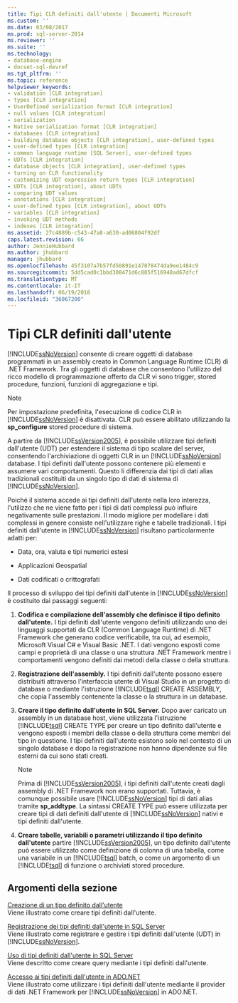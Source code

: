 ```yaml
---
title: Tipi CLR definiti dall'utente | Documenti Microsoft
ms.custom: ''
ms.date: 03/08/2017
ms.prod: sql-server-2014
ms.reviewer: ''
ms.suite: ''
ms.technology:
- database-engine
- docset-sql-devref
ms.tgt_pltfrm: ''
ms.topic: reference
helpviewer_keywords:
- validation [CLR integration]
- types [CLR integration]
- UserDefined serialization format [CLR integration]
- null values [CLR integration]
- serialization
- Native serialization format [CLR integration]
- databases [CLR integration]
- building database objects [CLR integration], user-defined types
- user-defined types [CLR integration]
- common language runtime [SQL Server], user-defined types
- UDTs [CLR integration]
- database objects [CLR integration], user-defined types
- turning on CLR functionality
- customizing UDT expression return types [CLR integration]
- UDTs [CLR integration], about UDTs
- comparing UDT values
- annotations [CLR integration]
- user-defined types [CLR integration], about UDTs
- variables [CLR integration]
- invoking UDT methods
- indexes [CLR integration]
ms.assetid: 27c4889b-c543-47a8-a630-ad06804f92df
caps.latest.revision: 66
author: JennieHubbard
ms.author: jhubbard
manager: jhubbard
ms.openlocfilehash: 45f3107a7b57fd50891e147878474da9ee1484c9
ms.sourcegitcommit: 5dd5cad0c1bbd308471d6c885f516948ad67dfcf
ms.translationtype: MT
ms.contentlocale: it-IT
ms.lasthandoff: 06/19/2018
ms.locfileid: "36067200"
---
```

# <a name="clr-user-defined-types"></a>Tipi CLR definiti dall'utente
  [!INCLUDE[ssNoVersion](../../includes/ssnoversion-md.md)] consente di creare oggetti di database programmati in un assembly creato in Common Language Runtime (CLR) di .NET Framework. Tra gli oggetti di database che consentono l'utilizzo del ricco modello di programmazione offerto da CLR vi sono trigger, stored procedure, funzioni, funzioni di aggregazione e tipi.  
  
> [!NOTE]  
>  Per impostazione predefinita, l'esecuzione di codice CLR in [!INCLUDE[ssNoVersion](../../includes/ssnoversion-md.md)] è disattivata. CLR può essere abilitato utilizzando la **sp_configure** stored procedure di sistema.  
  
 A partire da [!INCLUDE[ssVersion2005](../../includes/ssversion2005-md.md)], è possibile utilizzare tipi definiti dall'utente (UDT) per estendere il sistema di tipo scalare del server, consentendo l'archiviazione di oggetti CLR in un [!INCLUDE[ssNoVersion](../../includes/ssnoversion-md.md)] database. I tipi definiti dall'utente possono contenere più elementi e assumere vari comportamenti. Questo li differenzia dai tipi di dati alias tradizionali costituiti da un singolo tipo di dati di sistema di [!INCLUDE[ssNoVersion](../../includes/ssnoversion-md.md)].  
  
 Poiché il sistema accede ai tipi definiti dall'utente nella loro interezza, l'utilizzo che ne viene fatto per i tipi di dati complessi può influire negativamente sulle prestazioni. Il modo migliore per modellare i dati complessi in genere consiste nell'utilizzare righe e tabelle tradizionali. I tipi definiti dall'utente in [!INCLUDE[ssNoVersion](../../includes/ssnoversion-md.md)] risultano particolarmente adatti per:  
  
-   Data, ora, valuta e tipi numerici estesi  
  
-   Applicazioni Geospatial  
  
-   Dati codificati o crittografati  
  
 Il processo di sviluppo dei tipi definiti dall'utente in [!INCLUDE[ssNoVersion](../../includes/ssnoversion-md.md)] è costituito dai passaggi seguenti:  
  
1.  **Codifica e compilazione dell'assembly che definisce il tipo definito dall'utente.** I tipi definiti dall'utente vengono definiti utilizzando uno dei linguaggi supportati da CLR (Common Language Runtime) di .NET Framework che generano codice verificabile, tra cui, ad esempio, Microsoft Visual C# e Visual Basic .NET. I dati vengono esposti come campi e proprietà di una classe o una struttura .NET Framework mentre i comportamenti vengono definiti dai metodi della classe o della struttura.  
  
2.  **Registrazione dell'assembly.** I tipi definiti dall'utente possono essere distribuiti attraverso l'interfaccia utente di Visual Studio in un progetto di database o mediante l'istruzione [!INCLUDE[tsql](../../includes/tsql-md.md)] CREATE ASSEMBLY, che copia l'assembly contenente la classe o la struttura in un database.  
  
3.  **Creare il tipo definito dall'utente in SQL Server.** Dopo aver caricato un assembly in un database host, viene utilizzata l'istruzione [!INCLUDE[tsql](../../includes/tsql-md.md)] CREATE TYPE per creare un tipo definito dall'utente e vengono esposti i membri della classe o della struttura come membri del tipo in questione. I tipi definiti dall'utente esistono solo nel contesto di un singolo database e dopo la registrazione non hanno dipendenze sui file esterni da cui sono stati creati.  
  
    > [!NOTE]  
    >  Prima di [!INCLUDE[ssVersion2005](../../includes/ssversion2005-md.md)], i tipi definiti dall'utente creati dagli assembly di .NET Framework non erano supportati. Tuttavia, è comunque possibile usare [!INCLUDE[ssNoVersion](../../includes/ssnoversion-md.md)] tipi di dati alias tramite **sp_addtype**. La sintassi CREATE TYPE può essere utilizzata per creare tipi di dati definiti dall'utente di [!INCLUDE[ssNoVersion](../../includes/ssnoversion-md.md)] nativi e tipi definiti dall'utente.  
  
4.  **Creare tabelle, variabili o parametri utilizzando il tipo definito dall'utente** partire [!INCLUDE[ssVersion2005](../../includes/ssversion2005-md.md)], un tipo definito dall'utente può essere utilizzato come definizione di colonna di una tabella, come una variabile in un [!INCLUDE[tsql](../../includes/tsql-md.md)] batch, o come un argomento di un [!INCLUDE[tsql](../../includes/tsql-md.md)] di funzione o archiviati stored procedure.  
  
## <a name="in-this-section"></a>Argomenti della sezione  
 [Creazione di un tipo definito dall'utente](creating-user-defined-types.md)  
 Viene illustrato come creare tipi definiti dall'utente.  
  
 [Registrazione dei tipi definiti dall'utente in SQL Server](registering-user-defined-types-in-sql-server.md)  
 Viene illustrato come registrare e gestire i tipi definiti dall'utente (UDT) in [!INCLUDE[ssNoVersion](../../includes/ssnoversion-md.md)].  
  
 [Uso di tipi definiti dall'utente in SQL Server](working-with-user-defined-types-in-sql-server.md)  
 Viene descritto come creare query mediante i tipi definiti dall'utente.  
  
 [Accesso ai tipi definiti dall'utente in ADO.NET](accessing-user-defined-types-in-ado-net.md)  
 Viene illustrato come utilizzare i tipi definiti dall'utente mediante il provider di dati .NET Framework per [!INCLUDE[ssNoVersion](../../includes/ssnoversion-md.md)] in ADO.NET.  
  
  